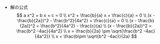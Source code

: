

- 解の公式
            $$
            a x^2 + b x + c = 0 \\
             x^2 + \frac{b}{a} x + \frac{c}{a} = 0 \\
            (x - \frac{b}{2a})^2 - \frac{b^2}{4a^2} + \frac{c}{a} = 0 \\
            (x - \frac{b}{2a})^2 = \frac{b^2}{4a^2} - \frac{c}{a}  \\
            (x - \frac{b}{2a})^2 = \frac{b^2 -4ac}{4a^2} \\
            x = \frac{b}{2a} \pm \sqrt{\frac{b^2 -4ac}{4a^2}} \\
            x = \frac{b\pm \sqrt{b^2 -4ac}}{2a} 
            $$